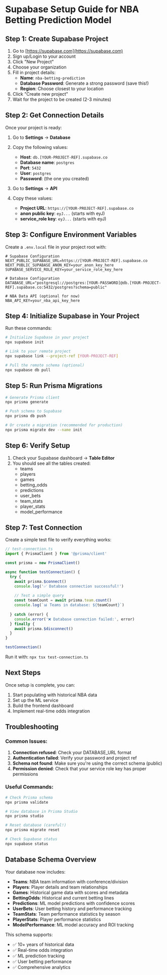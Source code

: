 # Supabase Setup Guide for NBA Betting Prediction Model

## Step 1: Create Supabase Project

1. Go to [https://supabase.com](https://supabase.com)
2. Sign up/Login to your account
3. Click "New Project"
4. Choose your organization
5. Fill in project details:
   - **Name**: `nba-betting-prediction`
   - **Database Password**: Generate a strong password (save this!)
   - **Region**: Choose closest to your location
6. Click "Create new project"
7. Wait for the project to be created (2-3 minutes)

## Step 2: Get Connection Details

Once your project is ready:

1. Go to **Settings** → **Database**
2. Copy the following values:
   - **Host**: `db.[YOUR-PROJECT-REF].supabase.co`
   - **Database name**: `postgres`
   - **Port**: `5432`
   - **User**: `postgres`
   - **Password**: (the one you created)

3. Go to **Settings** → **API**
4. Copy these values:
   - **Project URL**: `https://[YOUR-PROJECT-REF].supabase.co`
   - **anon public key**: `eyJ...` (starts with eyJ)
   - **service_role key**: `eyJ...` (starts with eyJ)

## Step 3: Configure Environment Variables

Create a `.env.local` file in your project root with:

```env
# Supabase Configuration
NEXT_PUBLIC_SUPABASE_URL=https://[YOUR-PROJECT-REF].supabase.co
NEXT_PUBLIC_SUPABASE_ANON_KEY=your_anon_key_here
SUPABASE_SERVICE_ROLE_KEY=your_service_role_key_here

# Database Configuration
DATABASE_URL="postgresql://postgres:[YOUR-PASSWORD]@db.[YOUR-PROJECT-REF].supabase.co:5432/postgres?schema=public"

# NBA Data API (optional for now)
NBA_API_KEY=your_nba_api_key_here
```

## Step 4: Initialize Supabase in Your Project

Run these commands:

```bash
# Initialize Supabase in your project
npx supabase init

# Link to your remote project
npx supabase link --project-ref [YOUR-PROJECT-REF]

# Pull the remote schema (optional)
npx supabase db pull
```

## Step 5: Run Prisma Migrations

```bash
# Generate Prisma client
npx prisma generate

# Push schema to Supabase
npx prisma db push

# Or create a migration (recommended for production)
npx prisma migrate dev --name init
```

## Step 6: Verify Setup

1. Check your Supabase dashboard → **Table Editor**
2. You should see all the tables created:
   - teams
   - players
   - games
   - betting_odds
   - predictions
   - user_bets
   - team_stats
   - player_stats
   - model_performance

## Step 7: Test Connection

Create a simple test file to verify everything works:

```typescript
// test-connection.ts
import { PrismaClient } from '@prisma/client'

const prisma = new PrismaClient()

async function testConnection() {
  try {
    await prisma.$connect()
    console.log('✅ Database connection successful!')
    
    // Test a simple query
    const teamCount = await prisma.team.count()
    console.log(`📊 Teams in database: ${teamCount}`)
    
  } catch (error) {
    console.error('❌ Database connection failed:', error)
  } finally {
    await prisma.$disconnect()
  }
}

testConnection()
```

Run it with: `npx tsx test-connection.ts`

## Next Steps

Once setup is complete, you can:
1. Start populating with historical NBA data
2. Set up the ML service
3. Build the frontend dashboard
4. Implement real-time odds integration

## Troubleshooting

### Common Issues:

1. **Connection refused**: Check your DATABASE_URL format
2. **Authentication failed**: Verify your password and project ref
3. **Schema not found**: Make sure you're using the correct schema (public)
4. **Permission denied**: Check that your service role key has proper permissions

### Useful Commands:

```bash
# Check Prisma schema
npx prisma validate

# View database in Prisma Studio
npx prisma studio

# Reset database (careful!)
npx prisma migrate reset

# Check Supabase status
npx supabase status
```

## Database Schema Overview

Your database now includes:

- **Teams**: NBA team information with conference/division
- **Players**: Player details and team relationships
- **Games**: Historical game data with scores and metadata
- **BettingOdds**: Historical and current betting lines
- **Predictions**: ML model predictions with confidence scores
- **UserBets**: User betting history and performance tracking
- **TeamStats**: Team performance statistics by season
- **PlayerStats**: Player performance statistics
- **ModelPerformance**: ML model accuracy and ROI tracking

This schema supports:
- ✅ 10+ years of historical data
- ✅ Real-time odds integration
- ✅ ML prediction tracking
- ✅ User betting performance
- ✅ Comprehensive analytics
